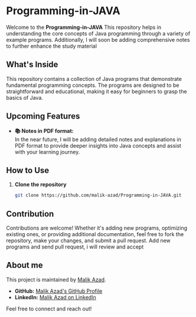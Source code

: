 # Programming-in-JAVA

Welcome to the **Programming-in-JAVA**  This repository helps in understanding the core concepts of Java programming through a variety of example programs. Additionally, I will soon be adding comprehensive notes to further enhance the study material 

## What's Inside

This repository contains a collection of Java programs that demonstrate fundamental programming concepts. The programs are designed to be straightforward and educational, making it easy for beginners to grasp the basics of Java. 

## Upcoming Features

- **📚 Notes in PDF format:**  
  In the near future, I will be adding detailed notes and explanations in PDF format to provide deeper insights into Java concepts and assist with your learning journey.

## How to Use

1. **Clone the repository**  
   ```bash
   git clone https://github.com/malik-azad/Programming-in-JAVA.git


## Contribution

Contributions are welcome! Whether it's adding new programs, optimizing existing ones, or providing additional documentation, feel free to fork the repository, make your changes, and submit a pull request.
Add new programs and send pull request, i will review and accept 


<!-- ## Acknowledgements

A big thanks to everyone who has contributed to this repository and helped make it a valuable resource for learning Java! 😊
-->

## About me

This project is maintained by [Malik Azad](https://github.com/malik-azad).

- **GitHub:** [Malik Azad's GitHub Profile](https://github.com/malik-azad)
- **LinkedIn:** [Malik Azad on LinkedIn](https://www.linkedin.com/in/malikazad)

Feel free to connect and reach out!
